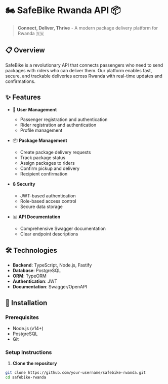 # 🏍️ SafeBike Rwanda API 📦

> **Connect, Deliver, Thrive** - A modern package delivery platform for Rwanda 🇷🇼

## 📋 Overview

SafeBike is a revolutionary API that connects passengers who need to send packages with riders who can deliver them. Our platform enables fast, secure, and trackable deliveries across Rwanda with real-time updates and confirmations.

## ✨ Features

- 👤 **User Management**
  - Passenger registration and authentication
  - Rider registration and authentication
  - Profile management

- 📦 **Package Management**
  - Create package delivery requests
  - Track package status
  - Assign packages to riders
  - Confirm pickup and delivery
  - Recipient confirmation

- 🔒 **Security**
  - JWT-based authentication
  - Role-based access control
  - Secure data storage

- 📊 **API Documentation**
  - Comprehensive Swagger documentation
  - Clear endpoint descriptions

## 🛠️ Technologies

- **Backend**: TypeScript, Node.js, Fastify
- **Database**: PostgreSQL
- **ORM**: TypeORM
- **Authentication**: JWT
- **Documentation**: Swagger/OpenAPI

## 🚀 Installation

### Prerequisites

- Node.js (v14+)
- PostgreSQL
- Git

### Setup Instructions

1. **Clone the repository**

```bash
git clone https://github.com/your-username/safebike-rwanda.git
cd safebike-rwanda